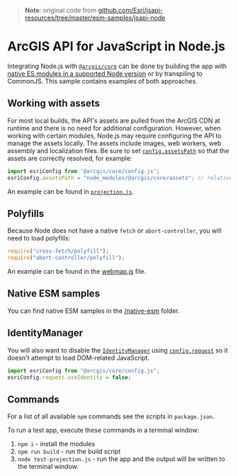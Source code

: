 > **Note**: original code from [github.com/Esri/jsapi-resources/tree/master/esm-samples/jsapi-node](https://github.com/Esri/jsapi-resources/tree/master/esm-samples/jsapi-node)

# ArcGIS API for JavaScript in Node.js

Integrating Node.js with [`@arcgis/core`](https://www.npmjs.com/package/@arcgis/core) can be done by building the app with [native ES modules in a supported Node version](https://nodejs.org/dist/latest-v14.x/docs/api/esm.html) or by transpiling to CommonJS. This sample contains examples of both approaches.

## Working with assets

For most local builds, the API's assets are pulled from the ArcGIS CDN at runtime and there is no need for additional configuration. However, when working with certain modules, Node.js may require configuring the API to manage the assets locally. The assets include images, web workers, web assembly and localization files. Be sure to set [`config.assetsPath`](https://developers.arcgis.com/javascript/latest/api-reference/esri-config.html#assetsPath) so that the assets are correctly resolved, for example:

```js
import esriConfig from '@arcgis/core/config.js';
esriConfig.assetsPath = "node_modules/@arcgis/core/assets"; // relative to when running in root
```

An example can be found in [`projection.js`](https://github.com/Esri/jsapi-resources/blob/master/esm-samples/jsapi-node/src/projection.js#L6).

## Polyfills

Because Node does not have a native `fetch` or `abort-controller`, you will need to load polyfills:

```js
require("cross-fetch/polyfill");
require("abort-controller/polyfill");
```

An example can be found in the [webmap.js](https://github.com/Esri/jsapi-resources/blob/master/esm-samples/jsapi-node/webmap.js#L4-L5) file.

## Native ESM samples

You can find native ESM samples in the [/native-esm](./native-esm) folder.

## IdentityManager

You will also want to disable the [`IdentityManager`](https://developers.arcgis.com/javascript/latest/api-reference/esri-identity-IdentityManager.html) using [`config.request`](https://developers.arcgis.com/javascript/latest/api-reference/esri-config.html#request) so it doesn't attempt to load DOM-related JavaScript.

```js
import esriConfig from "@arcgis/core/config.js";
esriConfig.request.useIdentity = false;
```

## Commands

For a list of all available `npm` commands see the scripts in `package.json`. 

To run a test app, execute these commands in a terminal window:
1. `npm i` - install the modules
2. `npm run build` - run the build script
3. `node test-projection.js` - run the app and the output will be written to the terminal window.
